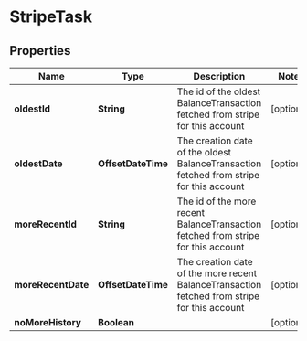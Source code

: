 

# StripeTask


## Properties

| Name | Type | Description | Notes |
|------------ | ------------- | ------------- | -------------|
|**oldestId** | **String** | The id of the oldest BalanceTransaction fetched from stripe for this account |  [optional] |
|**oldestDate** | **OffsetDateTime** | The creation date of the oldest BalanceTransaction fetched from stripe for this account |  [optional] |
|**moreRecentId** | **String** | The id of the more recent BalanceTransaction fetched from stripe for this account |  [optional] |
|**moreRecentDate** | **OffsetDateTime** | The creation date of the more recent BalanceTransaction fetched from stripe for this account |  [optional] |
|**noMoreHistory** | **Boolean** |  |  [optional] |



